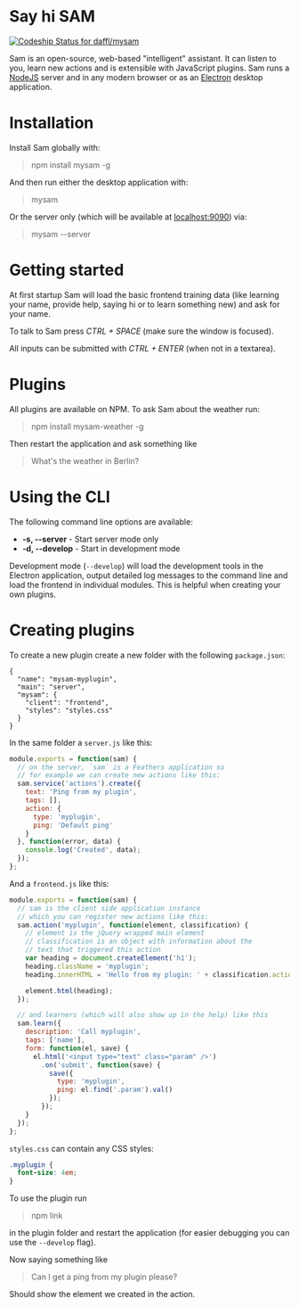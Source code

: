 # Say hi SAM

[ ![Codeship Status for daffl/mysam](https://codeship.com/projects/b26a3f10-3c66-0133-d19d-1276d5d0a1e7/status?branch=master)](https://codeship.com/projects/102258)

Sam is an open-source, web-based "intelligent" assistant. It can listen to you, learn new actions and is extensible with JavaScript plugins. Sam runs a [NodeJS](https://nodejs.org/en/) server and in any modern browser or as an [Electron](http://electron.atom.io/) desktop application.

# Installation

Install Sam globally with:

> npm install mysam -g

And then run either the desktop application with:

> mysam

Or the server only (which will be available at [localhost:9090](http://localhost:9090)) via:

> mysam --server

# Getting started

At first startup Sam will load the basic frontend training data (like learning your name, provide help, saying hi or to learn something new) and ask for your name.

To talk to Sam press *CTRL + SPACE* (make sure the window is focused).

All inputs can be submitted with *CTRL + ENTER* (when not in a textarea).

# Plugins

All plugins are available on NPM. To ask Sam about the weather run:

> npm install mysam-weather -g

Then restart the application and ask something like

> What's the weather in Berlin?

# Using the CLI

The following command line options are available:

- __-s, --server__ - Start server mode only
- __-d, --develop__ - Start in development mode

Development mode (`--develop`) will load the development tools in the Electron application, output detailed log messages to the command line and load the frontend in individual modules. This is helpful when creating your own plugins.

# Creating plugins

To create a new plugin create a new folder with the following `package.json`:

```
{
  "name": "mysam-myplugin",
  "main": "server",
  "mysam": {
    "client": "frontend",
    "styles": "styles.css"
  }
}
```

In the same folder a `server.js` like this:

```js
module.exports = function(sam) {
  // on the server, `sam` is a Feathers application so
  // for example we can create new actions like this:
  sam.service('actions').create({
    text: 'Ping from my plugin',
    tags: [],
    action: {
      type: 'myplugin',
      ping: 'Default ping'
    }
  }, function(error, data) {
    console.log('Created', data);
  });
};
```

And a `frontend.js` like this:

```js
module.exports = function(sam) {
  // sam is the client side application instance
  // which you can register new actions like this:
  sam.action('myplugin', function(element, classification) {
    // element is the jQuery wrapped main element
    // classification is an object with information about the
    // text that triggered this action
    var heading = document.createElement('h1');
    heading.className = 'myplugin';
    heading.innerHTML = 'Hello from my plugin: ' + classification.action.ping;

    element.html(heading);
  });

  // and learners (which will also show up in the help) like this
  sam.learn({
    description: 'Call myplugin',
    tags: ['name'],
    form: function(el, save) {
      el.html('<input type="text" class="param" />')
        .on('submit', function(save) {
          save({
            type: 'myplugin',
            ping: el.find('.param').val()
          });
        });
    }
  });
};
```

`styles.css` can contain any CSS styles:

```css
.myplugin {
  font-size: 4em;
}
```

To use the plugin run

> npm link

in the plugin folder and restart the application (for easier debugging you can use the `--develop` flag).

Now saying something like

> Can I get a ping from my plugin please?

Should show the element we created in the action.
